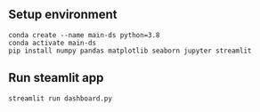 ## Setup environment
```
conda create --name main-ds python=3.8
conda activate main-ds
pip install numpy pandas matplotlib seaborn jupyter streamlit
```

## Run steamlit app
```
streamlit run dashboard.py
```
